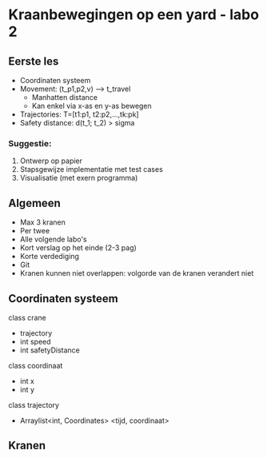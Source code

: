 # Kraanbewegingen op een yard - labo 2

## Eerste les
* Coordinaten systeem
* Movement: (t_p1,p2,v) --> t_travel
    * Manhatten distance
    * Kan enkel via x-as en y-as bewegen
* Trajectories: T=[t1:p1, t2:p2,...,tk:pk]
* Safety distance: d(t_1; t_2) > sigma

### Suggestie:
1. Ontwerp op papier
2. Stapsgewijze implementatie met test cases
3. Visualisatie (met exern programma)

## Algemeen
* Max 3 kranen
* Per twee
* Alle volgende labo's
* Kort verslag op het einde (2-3 pag)
* Korte verdediging
* Git
* Kranen kunnen niet overlappen: volgorde van de kranen verandert niet


## Coordinaten systeem
class crane
  * trajectory
  * int speed
  * int safetyDistance

class coordinaat
  * int x
  * int y

class trajectory
  * Arraylist<int, Coordinates> <tijd, coordinaat>

## Kranen
